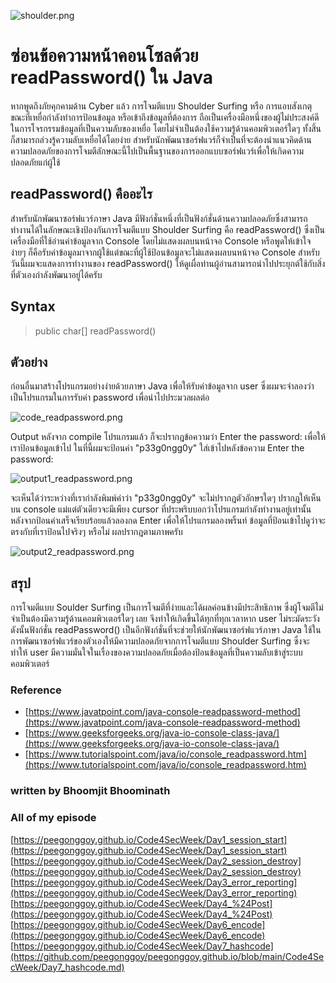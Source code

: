 ![shoulder.png](https://peegonggoy.github.io/Code4SecWeek/PicCode4Sec/shoulder.png)

# ซ่อนข้อความหน้าคอนโซลด้วย readPassword() ใน Java
หากพูดถึงภัยคุกคามด้าน Cyber แล้ว การโจมตีแบบ Shoulder Surfing หรือ การแอบสังเกตุขณะที่เหยื่อกำลังทำการป้อนข้อมูล หรือเข้าถึงข้อมูลที่ต้องการ ถือเป็นเครื่องมือหนึ่งของผู้ไม่ประสงค์ดี ในการโจรกรรมข้อมูลที่เป็นความลับของเหยื่อ โดยไม่จำเป็นต้องใช้ความรู้ด้านคอมพิวเตอร์ใดๆ ทั้งสิ้น ก็สามารถล่วงรู้ความลับเหยื่อได้โดยง่าย สำหรับนักพัฒนาซอร์ฟแวร์ก็จำเป็นที่จะต้องนำแนวคิดด้านความปลอดภัยของการโจมตีลักษณะนี้ไปเป็นพื้นฐานของการออกแบบซอร์ฟแวร์เพื่อให้เกิดความปลอดภัยแก่ผู้ใช้
## readPassword() คืออะไร
สำหรับนักพัฒนาซอร์ฟแวร์ภาษา Java มีฟังก์ชั่นหนึ่งที่เป็นฟังก์ชั่นด้านความปลอดภัยซึ่งสามารถทำงานได้ในลักษณะเชิงป้องกันการโจมตีแบบ Shoulder Surfing คือ readPassword() ซึ่งเป็นเครื่องมือที่ใช้อ่านค่าข้อมูลจาก Console โดยไม่แสดงผลบนหน้าจอ Console หรือพูดให้เข้าใจง่ายๆ ก็คือรับค่าข้อมูลมาจากผู้ใช้แต่ขณะที่ผู้ใช้ป้อนข้อมูลจะไม่แสดงผลบนหน้าจอ Console สำหรับวันนี้ผมจะแสดงการทำงานของ readPassword() ให้ดูเผื่อท่านผู้อ่านสามารถนำไปประยุกต์ใช้กับสิ่งที่ตัวเองกำลังพัฒนาอยู่ได้ครับ

## Syntax
> public char[] readPassword() 

## ตัวอย่าง
ก่อนอื่นมาสร้างโปรแกรมอย่างง่ายด้วยภาษา Java เพื่อให้รับค่าข้อมูลจาก user ซึ่งผมจะจำลองว่าเป็นโปรแกรมในการรับค่า password เพื่อนำไปประมวลผลต่อ

![code_readpassword.png](https://peegonggoy.github.io/Code4SecWeek/PicCode4Sec/code_readpassword.png)

Output หลังจาก compile โปรแกรมแล้ว ก็จะปรากฎข้อความว่า Enter the password: เพื่อให้เราป้อนข้อมูลเข้าไป ในที่นี้ผมจะป้อนค่า "p33g0ngg0y" ใส่เข้าไปหลังข้อความ Enter the password:

![output1_readpassword.png](https://peegonggoy.github.io/Code4SecWeek/PicCode4Sec/output1_readpassword.png)

จะเห็นได้ว่าระหว่างที่เรากำลังพิมพ์คำว่า "p33g0ngg0y" จะไม่ปรากฎตัวอักษรใดๆ ปรากฎให้เห็นบน console แม่แต่ตัวเดียวจะมีเพียง cursor ที่ประพริบบอกว่าโปรแกรมกำลังทำงานอยู่เท่านั้น หลังจากป้อนค่าเสร็จเรียบร้อยแล้วลองกด Enter เพื่อให้โปรแกรมลองพริ้นท์ ข้อมูลที่ป้อนเข้าไปดูว่าจะตรงกับที่เราป้อนไปจริงๆ หรือไม่ ผลปรากฎตามภาพครับ

![output2_readpassword.png](https://peegonggoy.github.io/Code4SecWeek/PicCode4Sec/output2_readpassword.png)

## สรุป
การโจมตีแบบ Soulder Surfing เป็นการโจมตีที่ง่ายและได้ผลค่อนข้างมีประสิทธิภาพ ซึ่งผู้โจมตีไม่จำเป็นต้องมีความรู้ด้านคอมพิวเตอร์ใดๆ เลย จึงทำให้เกิดขึ้นได้ทุกที่ทุกเวลาหาก user ไม่ระมัดระวัง ดังนั้นฟังก์ชั่น readPassword() เป็นอีกฟังก์ชั่นที่จะช่วยให้นักพัฒนาซอร์ฟแวร์ภาษา Java ใช้ในการพัฒนาซอร์ฟแวร์ของตัวเองให้มีความปลอดภัยจากการโจมตีแบบ Shoulder Surfing ซึ่งจะทำให้ user มีความมั่นใจในเรื่องของความปลอดภัยเมื่อต้องป้อนข้อมูลที่เป็นความลับเข้าสู่ระบบคอมพิวเตอร์



### Reference
* [https://www.javatpoint.com/java-console-readpassword-method](https://www.javatpoint.com/java-console-readpassword-method)
* [https://www.geeksforgeeks.org/java-io-console-class-java/](https://www.geeksforgeeks.org/java-io-console-class-java/)
* [https://www.tutorialspoint.com/java/io/console_readpassword.htm](https://www.tutorialspoint.com/java/io/console_readpassword.htm)

### written by Bhoomjit Bhoominath

### All of my episode
[https://peegonggoy.github.io/Code4SecWeek/Day1_session_start](https://peegonggoy.github.io/Code4SecWeek/Day1_session_start)
[https://peegonggoy.github.io/Code4SecWeek/Day2_session_destroy](https://peegonggoy.github.io/Code4SecWeek/Day2_session_destroy)
[https://peegonggoy.github.io/Code4SecWeek/Day3_error_reporting](https://peegonggoy.github.io/Code4SecWeek/Day3_error_reporting)
[https://peegonggoy.github.io/Code4SecWeek/Day4_%24Post](https://peegonggoy.github.io/Code4SecWeek/Day4_%24Post)
[https://peegonggoy.github.io/Code4SecWeek/Day6_encode](https://peegonggoy.github.io/Code4SecWeek/Day6_encode)
[https://peegonggoy.github.io/Code4SecWeek/Day7_hashcode](https://github.com/peegonggoy/peegonggoy.github.io/blob/main/Code4SecWeek/Day7_hashcode.md)